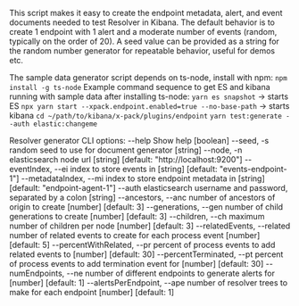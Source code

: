 This script makes it easy to create the endpoint metadata, alert, and event documents needed to test Resolver in Kibana.
The default behavior is to create 1 endpoint with 1 alert and a moderate number of events (random, typically on the order of 20).
A seed value can be provided as a string for the random number generator for repeatable behavior, useful for demos etc.

The sample data generator script depends on ts-node, install with npm:
`npm install -g ts-node`
Example command sequence to get ES and kibana running with sample data after installing ts-node:
`yarn es snapshot` -> starts ES
`npx yarn start --xpack.endpoint.enabled=true --no-base-path` -> starts kibana
`cd ~/path/to/kibana/x-pack/plugins/endpoint`
`yarn test:generate --auth elastic:changeme`

Resolver generator CLI options:
  --help                      Show help                                [boolean]
  --seed, -s                  random seed to use for document generator [string]
  --node, -n                  elasticsearch node url
                                     [string] [default: "http://localhost:9200"]
  --eventIndex, --ei          index to store events in
                                         [string] [default: "events-endpoint-1"]
  --metadataIndex, --mi       index to store endpoint metadata in
                                          [string] [default: "endpoint-agent-1"]
  --auth                      elasticsearch username and password, separated by
                              a colon                                   [string]
  --ancestors, --anc          number of ancestors of origin to create
                                                           [number] [default: 3]
  --generations, --gen        number of child generations to create
                                                           [number] [default: 3]
  --children, --ch            maximum number of children per node
                                                           [number] [default: 3]
  --relatedEvents, --related  number of related events to create for each
                              process event                [number] [default: 5]
  --percentWithRelated, --pr  percent of process events to add related events to
                                                          [number] [default: 30]
  --percentTerminated, --pt   percent of process events to add termination event
                              for                         [number] [default: 30]
  --numEndpoints, --ne        number of different endpoints to generate alerts
                              for                          [number] [default: 1]
  --alertsPerEndpoint, --ape  number of resolver trees to make for each endpoint
                                                           [number] [default: 1]